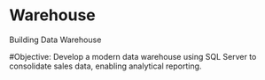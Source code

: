 # Warehouse

Building Data Warehouse

#Objective: Develop a modern data warehouse using SQL Server to consolidate sales data, enabling analytical reporting.
